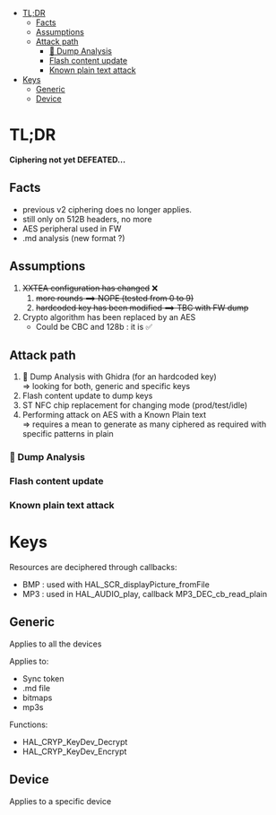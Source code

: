 - [TL;DR](#tldr)
  - [Facts](#facts)
  - [Assumptions](#assumptions)
  - [Attack path](#attack-path)
    - [🚧 Dump Analysis](#-dump-analysis)
    - [Flash content update](#flash-content-update)
    - [Known plain text attack](#known-plain-text-attack)
- [Keys](#keys)
  - [Generic](#generic)
  - [Device](#device)


# TL;DR
**Ciphering not yet DEFEATED...**  


## Facts
* previous v2 ciphering does no longer applies.
* still only on 512B headers, no more
* AES peripheral used in FW
* .md analysis (new format ?)

## Assumptions 

1. ~~XXTEA configuration has changed~~ ❌
   1. ~~more rounds ==> NOPE (tested from 0 to 9)~~
   2. ~~hardcoded key has been modified ==> TBC with FW dump~~
2. Crypto algorithm has been replaced by an AES
   * Could be CBC and 128b : it is ✅

## Attack path


1. 🚧 Dump Analysis with Ghidra (for an hardcoded key)  
   => looking for both, generic and specific keys 
2. Flash content update to dump keys
3. ST NFC chip replacement for changing mode (prod/test/idle)
4. Performing attack on AES with a Known Plain text  
   => requires a mean to generate as many ciphered as required with specific patterns in plain

### 🚧 Dump Analysis

### Flash content update

### Known plain text attack

# Keys

Resources are deciphered through callbacks:
* BMP : used with HAL_SCR_displayPicture_fromFile
* MP3 : used in HAL_AUDIO_play, callback MP3_DEC_cb_read_plain

## Generic
Applies to all the devices

Applies to:
* Sync token
* .md file
* bitmaps
* mp3s

Functions:
* HAL_CRYP_KeyDev_Decrypt
* HAL_CRYP_KeyDev_Encrypt
  
## Device
Applies to a specific device
